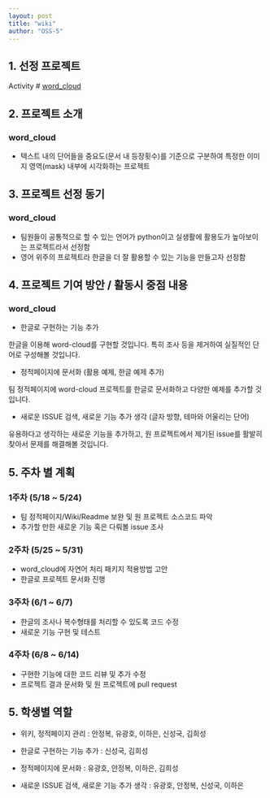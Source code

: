 ```yaml
---
layout: post
title: "wiki"
author: "OSS-5"
---
```


## 1. 선정 프로젝트
Activity # [word_cloud](https://github.com/amueller/word_cloud)


## 2. 프로젝트 소개
### word_cloud
- 텍스트 내의 단어들을 중요도(문서 내 등장횟수)를 기준으로 구분하여 특정한 이미지 영역(mask) 내부에 시각화하는 프로젝트

 
## 3. 프로젝트 선정 동기
### word_cloud
- 팀원들이 공통적으로 할 수 있는 언어가 python이고 실생활에 활용도가 높아보이는 프로젝트라서 선정함
- 영어 위주의 프로젝트라 한글을 더 잘 활용할 수 있는 기능을 만들고자 선정함


## 4. 프로젝트 기여 방안 / 활동시 중점 내용
### word_cloud
- 한글로 구현하는 기능 추가 


한글을 이용해 word-cloud를 구현할 것입니다. 특히 조사 등을 제거하여 실질적인 단어로 구성해볼 것입니다.


- 정적페이지에 문서화 (활용 예제, 한글 예제 추가)


팀 정적페이지에 word-cloud 프로젝트를 한글로 문서화하고 다양한 예제를 추가할 것입니다.


- 새로운 ISSUE 검색, 새로운 기능 추가 생각 (글자 방향, 테마와 어울리는 단어) 


유용하다고 생각하는 새로운 기능을 추가하고, 원 프로젝트에서 제기된 issue를 활발히 찾아서 문제를 해결해볼 것입니다.


## 5. 주차 별 계획
### 1주차 (5/18 ~ 5/24)
- 팀 정적페이지/Wiki/Readme 보완 및 원 프로젝트 소스코드 파악
- 추가할 만한 새로운 기능 혹은 다뤄볼 issue 조사
### 2주차 (5/25 ~ 5/31)
- word_cloud에 자연어 처리 패키지 적용방법 고안
- 한글로 프로젝트 문서화 진행
### 3주차 (6/1 ~ 6/7)
- 한글의 조사나 복수형태를 처리할 수 있도록 코드 수정
- 새로운 기능 구현 및 테스트
### 4주차 (6/8 ~ 6/14)
- 구현한 기능에 대한 코드 리뷰 및 추가 수정
- 프로젝트 결과 문서화 및 원 프로젝트에 pull request


## 5. 학생별 역할
- 위키, 정적페이지 관리 : 안정복, 유광호, 이하은, 신성국, 김희성


- 한글로 구현하는 기능 추가 : 신성국, 김희성


- 정적페이지에 문서화 : 유광호, 안정복, 이하은, 김희성


- 새로운 ISSUE 검색, 새로운 기능 추가 생각 : 유광호, 안정복, 신성국, 이하은
